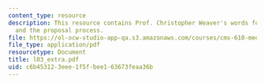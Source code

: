 ```yaml
---
content_type: resource
description: This resource contains Prof. Christopher Weaver's words for concept development
  and the proposal process.
file: https://ol-ocw-studio-app-qa.s3.amazonaws.com/courses/cms-610-media-industries-and-systems-spring-2006/c6b453123eee1f5fbee163673feaa36b_l03_extra.pdf
file_type: application/pdf
resourcetype: Document
title: l03_extra.pdf
uid: c6b45312-3eee-1f5f-bee1-63673feaa36b
---
```

